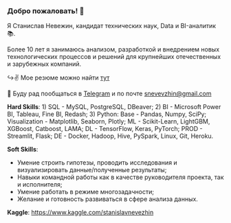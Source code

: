 ### Добро пожаловать! 👋

Я Станислав Невежин, кандидат технических наук, Data и BI-аналитик 📚.

Более 10 лет я занимаюсь анализом, разработкой и внедрением новых технологических процессов и решений для крупнейших отечественных и зарубежных компаний.

↪️✌️ Мое резюме можно найти [тут](https://hh.ru/resume/58d05c8eff085992270039ed1f5675414e5648) 

📩 Буду рад пообщаться в [Telegram](https://t.me/Stanislav_Nevezhin) и по почте [snevevzhin@gmail.com](mailto:snevevzhin@gmail.com)   

**Hard Skills**:   1) SQL - MySQL, PostgreSQL, DBeaver;
2) BI - Microsoft Power BI, Tableau, Fine BI, Redash;
3) Python:
Base - Pandas, Numpy, SciPy;
Visualization - Matplotlib, Seaborn, Plotly;
ML - Scikit-Learn, LightGBM, XGBoost, Catboost, LAMA;
DL - TensorFlow, Keras, PyTorch;
PROD - Streamlit, Flask;
DE - Docker, Hadoop, Hive, PySpark, Linux, Git, Heroku.

**Soft Skills**:
- Умение строить гипотезы, проводить исследования и визуализировать данные/полученные результаты;
- Навыки командной работы как в качестве руководителя проекта, так и исполнителя;
- Умение работать в режиме многозадачности;
- Желание и готовность развиваться в сфере анализа данных.

**Kaggle**: https://www.kaggle.com/stanislavnevezhin


